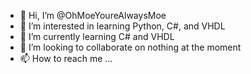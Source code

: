 - 👋 Hi, I’m @OhMoeYoureAlwaysMoe
- 👀 I’m interested in learning Python, C#, and VHDL
- 🌱 I’m currently learning C# and VHDL
- 💞️ I’m looking to collaborate on nothing at the moment
- 📫 How to reach me ...

<!---
OhMoeYoureAlwaysMoe/OhMoeYoureAlwaysMoe is a ✨ special ✨ repository because its `README.md` (this file) appears on your GitHub profile.
You can click the Preview link to take a look at your changes.
--->
